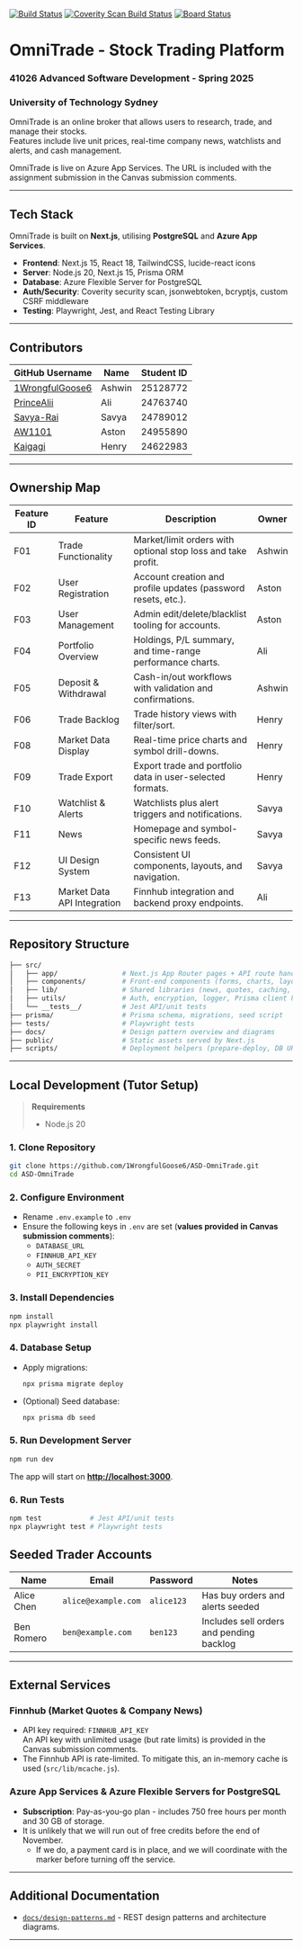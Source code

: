 [![Build Status](https://dev.azure.com/AdvSofDevGroup5/ASD-OmniTrade/_apis/build/status%2F1WrongfulGoose6.ASD-OmniTrade?branchName=main)](https://dev.azure.com/AdvSofDevGroup5/ASD-OmniTrade/_build/latest?definitionId=1&branchName=main)
[![Coverity Scan Build Status](https://scan.coverity.com/projects/32518/badge.svg)](https://scan.coverity.com/projects/1wrongfulgoose6-asd-omnitrade)
[![Board Status](https://dev.azure.com/AdvSofDevGroup5/346566fe-0863-4f3c-9906-218568a2a078/42082b11-265f-4c6b-8f3a-de293e801a59/_apis/work/boardbadge/cfaa5c7a-773b-4bc3-812e-6bef28dd0b17?columnOptions=1)](https://dev.azure.com/AdvSofDevGroup5/346566fe-0863-4f3c-9906-218568a2a078/_boards/board/t/42082b11-265f-4c6b-8f3a-de293e801a59/Epics/)

# OmniTrade - Stock Trading Platform

### 41026 Advanced Software Development - Spring 2025  
### University of Technology Sydney

OmniTrade is an online broker that allows users to research, trade, and manage their stocks.  
Features include live unit prices, real-time company news, watchlists and alerts, and cash management.

OmniTrade is live on Azure App Services. The URL is included with the assignment submission in the Canvas submission comments.

---

## Tech Stack

OmniTrade is built on **Next.js**, utilising **PostgreSQL** and **Azure App Services**.

- **Frontend**: Next.js 15, React 18, TailwindCSS, lucide-react icons  
- **Server**: Node.js 20, Next.js 15, Prisma ORM  
- **Database**: Azure Flexible Server for PostgreSQL  
- **Auth/Security**: Coverity security scan, jsonwebtoken, bcryptjs, custom CSRF middleware  
- **Testing**: Playwright, Jest, and React Testing Library  

---

## Contributors

| GitHub Username | Name | Student ID |
| ---------------- | ---- | ----------- |
| [1WrongfulGoose6](https://github.com/1WrongfulGoose6) | Ashwin | 25128772 |
| [PrinceAlii](https://github.com/PrinceAlii) | Ali | 24763740 |
| [Savya-Rai](https://github.com/Savya-Rai) | Savya | 24789012 |
| [AW1101](https://github.com/AW1101) | Aston | 24955890 |
| [Kaigagi](https://github.com/Kaigagi) | Henry | 24622983 |

---

## Ownership Map

| Feature ID | Feature | Description | Owner |
| ----------- | -------- | ------------ | ------ |
| F01 | Trade Functionality | Market/limit orders with optional stop loss and take profit. | Ashwin |
| F02 | User Registration | Account creation and profile updates (password resets, etc.). | Aston |
| F03 | User Management | Admin edit/delete/blacklist tooling for accounts. | Aston |
| F04 | Portfolio Overview | Holdings, P/L summary, and time-range performance charts. | Ali |
| F05 | Deposit & Withdrawal | Cash-in/out workflows with validation and confirmations. | Ashwin |
| F06 | Trade Backlog | Trade history views with filter/sort. | Henry |
| F08 | Market Data Display | Real-time price charts and symbol drill-downs. | Henry |
| F09 | Trade Export | Export trade and portfolio data in user-selected formats. | Henry |
| F10 | Watchlist & Alerts | Watchlists plus alert triggers and notifications. | Savya |
| F11 | News | Homepage and symbol-specific news feeds. | Savya |
| F12 | UI Design System | Consistent UI components, layouts, and navigation. | Savya |
| F13 | Market Data API Integration | Finnhub integration and backend proxy endpoints. | Ali |

---

## Repository Structure

```bash
├── src/
│   ├── app/                # Next.js App Router pages + API route handlers
│   ├── components/         # Front-end components (forms, charts, layout, providers)
│   ├── lib/                # Shared libraries (news, quotes, caching, user scope)
│   ├── utils/              # Auth, encryption, logger, Prisma client helpers
│   └── __tests__/          # Jest API/unit tests
├── prisma/                 # Prisma schema, migrations, seed script
├── tests/                  # Playwright tests
├── docs/                   # Design pattern overview and diagrams
├── public/                 # Static assets served by Next.js
├── scripts/                # Deployment helpers (prepare-deploy, DB URL builder, etc.)
```

---

## Local Development (Tutor Setup)

> **Requirements**  
> - Node.js 20

### 1. Clone Repository
```bash
git clone https://github.com/1WrongfulGoose6/ASD-OmniTrade.git
cd ASD-OmniTrade
```

### 2. Configure Environment
- Rename `.env.example` to `.env`
- Ensure the following keys in `.env` are set (**values provided in Canvas submission comments**):
  - `DATABASE_URL`
  - `FINNHUB_API_KEY`
  - `AUTH_SECRET`
  - `PII_ENCRYPTION_KEY`

### 3. Install Dependencies
```bash
npm install
npx playwright install
```

### 4. Database Setup
- Apply migrations:
  ```bash
  npx prisma migrate deploy
  ```
- (Optional) Seed database:
  ```bash
  npx prisma db seed
  ```

### 5. Run Development Server
```bash
npm run dev
```
The app will start on **[http://localhost:3000](http://localhost:3000)**.

### 6. Run Tests
```bash
npm test            # Jest API/unit tests
npx playwright test # Playwright tests
```

## Seeded Trader Accounts

| Name        | Email              | Password  | Notes                  |
| ----------- | ------------------ | --------- | ---------------------- |
| Alice Chen  | `alice@example.com`| `alice123`| Has buy orders and alerts seeded |
| Ben Romero  | `ben@example.com`  | `ben123`  | Includes sell orders and pending backlog |

---

## External Services

### Finnhub (Market Quotes & Company News)
- API key required: `FINNHUB_API_KEY`  
  An API key with unlimited usage (but rate limits) is provided in the Canvas submission comments.  
- The Finnhub API is rate-limited. To mitigate this, an in-memory cache is used (`src/lib/mcache.js`).

### Azure App Services & Azure Flexible Servers for PostgreSQL
- **Subscription**: Pay-as-you-go plan - includes 750 free hours per month and 30 GB of storage.  
- It is unlikely that we will run out of free credits before the end of November.  
  - If we do, a payment card is in place, and we will coordinate with the marker before turning off the service.

---

## Additional Documentation

- [`docs/design-patterns.md`](docs/design-patterns.md) - REST design patterns and architecture diagrams.

---
